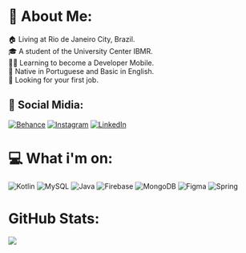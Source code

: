 # 💫 About Me:
🏠 Living at Rio de Janeiro City, Brazil.<br>🎓 A student of the University Center IBMR.<br>👨‍💻 Learning to become a Developer Mobile.<br>🌱 Native in Portuguese and Basic in English.<br>💬 Looking for your first job.


## 📲 Social Midia:
[![Behance](https://img.shields.io/badge/Behance-1769ff?logo=behance&logoColor=white)](https://www.behance.net/gustavosouzaz) [![Instagram](https://img.shields.io/badge/Instagram-%23E4405F.svg?logo=Instagram&logoColor=white)](https://instagram.com/dev.gustavoo) [![LinkedIn](https://img.shields.io/badge/LinkedIn-%230077B5.svg?logo=linkedin&logoColor=white)](https://linkedin.com/in/https://www.linkedin.com/in/gustavosouzaz/) 

# 💻 What i'm on:
![Kotlin](https://img.shields.io/badge/kotlin-%237F52FF.svg?style=flat-square&logo=kotlin&logoColor=white) ![MySQL](https://img.shields.io/badge/mysql-4479A1.svg?style=flat-square&logo=mysql&logoColor=white) ![Java](https://img.shields.io/badge/java-%23ED8B00.svg?style=flat-square&logo=openjdk&logoColor=white) ![Firebase](https://img.shields.io/badge/firebase-a08021?style=flat-square&logo=firebase&logoColor=ffcd34) ![MongoDB](https://img.shields.io/badge/MongoDB-%234ea94b.svg?style=flat-square&logo=mongodb&logoColor=white) ![Figma](https://img.shields.io/badge/figma-%23F24E1E.svg?style=flat-square&logo=figma&logoColor=white) ![Spring](https://img.shields.io/badge/spring-%236DB33F.svg?style=flat-square&logo=spring&logoColor=white)
#  GitHub Stats:
![](https://github-readme-stats.vercel.app/api/top-langs/?username=gustavosouzaz&theme=nightowl&hide_border=false&include_all_commits=false&count_private=false&layout=compact)

<!-- Proudly created with GPRM ( https://gprm.itsvg.in ) -->
